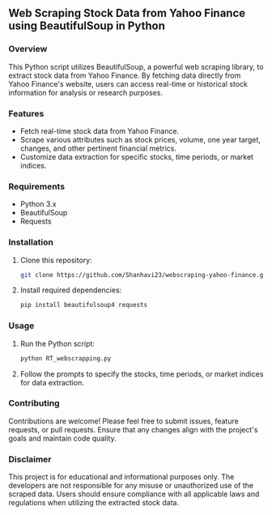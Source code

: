 ## Web Scraping Stock Data from Yahoo Finance using BeautifulSoup in Python

### Overview
This Python script utilizes BeautifulSoup, a powerful web scraping library, to extract stock data from Yahoo Finance. By fetching data directly from Yahoo Finance's website, users can access real-time or historical stock information for analysis or research purposes.

### Features
- Fetch real-time stock data from Yahoo Finance.
- Scrape various attributes such as stock prices, volume, one year target, changes, and other pertinent financial metrics.
- Customize data extraction for specific stocks, time periods, or market indices.

### Requirements
- Python 3.x
- BeautifulSoup
- Requests

### Installation
1. Clone this repository:
   ```bash
   git clone https://github.com/Shanhavi23/webscraping-yahoo-finance.git
   ```
2. Install required dependencies:
   ```bash
   pip install beautifulsoup4 requests
   ```

### Usage
1. Run the Python script:
   ```bash
   python RT_webscrapping.py
   ```
2. Follow the prompts to specify the stocks, time periods, or market indices for data extraction.

### Contributing
Contributions are welcome! Please feel free to submit issues, feature requests, or pull requests. Ensure that any changes align with the project's goals and maintain code quality.

### Disclaimer
This project is for educational and informational purposes only. The developers are not responsible for any misuse or unauthorized use of the scraped data. Users should ensure compliance with all applicable laws and regulations when utilizing the extracted stock data.
